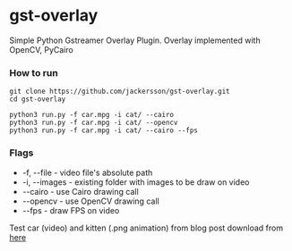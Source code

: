 # gst-overlay
Simple Python Gstreamer Overlay Plugin.
Overlay implemented with OpenCV, PyCairo

### How to run

    git clone https://github.com/jackersson/gst-overlay.git
    cd gst-overlay

    python3 run.py -f car.mpg -i cat/ --cairo
    python3 run.py -f car.mpg -i cat/ --opencv
    python3 run.py -f car.mpg -i cat/ --cairo --fps
    
    
### Flags
- -f, --file - video file's absolute path
- -i, --images - existing folder with images to be draw on video
- --cairo - use Cairo drawing call
- --opencv - use OpenCV drawing call
- --fps - draw FPS on video
 
Test car (video) and kitten (.png animation) from blog post download from [here](https://drive.google.com/drive/folders/1Vd0sRuW9BE2md6idEq6wYWYb6jWRkaju?usp=sharing)
